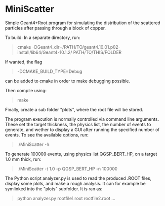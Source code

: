 # MiniScatter

Simple Geant4+Root program for simulating the distribution of the scattered particles after passing through a block of copper.

To build: In a separate directory, run:
> cmake -DGeant4_dir=/PATH/TO/geant4.10.01.p02-install/lib64/Geant4-10.1.2/ PATH/TO/THIS/FOLDER

If wanted, the flag 
> -DCMAKE_BUILD_TYPE=Debug

can be added to cmake in order to make debugging possible.

Then compile using:
> make

Finally, create a sub folder "plots", where the root file will be stored.

The program execution is normally controlled via command line arguments.
These set the target thickness, the physics list, the number of events to generate, and wether to display a GUI after running the specified number of events.
To see the available options, run:
> ./MiniScatter -h

To generate 100000 events, using physics list QGSP_BERT_HP, on a target 1.0 mm thick, run:
> ./MiniScatter -t 1.0 -p QGSP_BERT_HP -n 100000

The Python script analyzer.py is used to read the produced .ROOT files, display some plots, and make a rough analysis.
It can for example be symlinked into the "plots" subfolder.
It is ran as:
> python analyzer.py rootfile1.root rootfile2.root ...